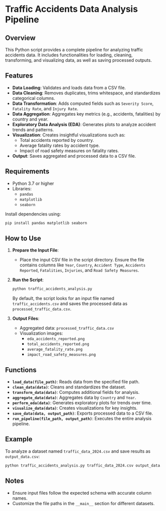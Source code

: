 # Traffic Accidents Data Analysis Pipeline

## Overview

This Python script provides a complete pipeline for analyzing traffic accidents data. It includes functionalities for loading, cleaning, transforming, and visualizing data, as well as saving processed outputs.

## Features

- **Data Loading**: Validates and loads data from a CSV file.
- **Data Cleaning**: Removes duplicates, trims whitespace, and standardizes categorical columns.
- **Data Transformation**: Adds computed fields such as `Severity Score`, `Fatality Rate`, and `Injury Rate`.
- **Data Aggregation**: Aggregates key metrics (e.g., accidents, fatalities) by country and year.
- **Exploratory Data Analysis (EDA)**: Generates plots to analyze accident trends and patterns.
- **Visualization**: Creates insightful visualizations such as:
  - Total accidents reported by country.
  - Average fatality rates by accident type.
  - Impact of road safety measures on fatality rates.
- **Output**: Saves aggregated and processed data to a CSV file.

## Requirements

- Python 3.7 or higher
- Libraries:
  - `pandas`
  - `matplotlib`
  - `seaborn`

Install dependencies using:
```bash
pip install pandas matplotlib seaborn
```

## How to Use

1. **Prepare the Input File**:
   - Place the input CSV file in the script directory. Ensure the file contains columns like `Year`, `Country`, `Accident Type`, `Accidents Reported`, `Fatalities`, `Injuries`, and `Road Safety Measures`.

2. **Run the Script**:
   ```bash
   python traffic_accidents_analysis.py
   ```
   By default, the script looks for an input file named `traffic_accidents.csv` and saves the processed data as `processed_traffic_data.csv`.

3. **Output Files**:
   - Aggregated data: `processed_traffic_data.csv`
   - Visualization images:
     - `eda_accidents_reported.png`
     - `total_accidents_reported.png`
     - `average_fatality_rate.png`
     - `impact_road_safety_measures.png`

## Functions

- **`load_data(file_path)`**: Reads data from the specified file path.
- **`clean_data(data)`**: Cleans and standardizes the dataset.
- **`transform_data(data)`**: Computes additional fields for analysis.
- **`aggregate_data(data)`**: Aggregates data by `Country` and `Year`.
- **`perform_eda(data)`**: Generates exploratory plots for trends over time.
- **`visualize_data(data)`**: Creates visualizations for key insights.
- **`save_data(data, output_path)`**: Exports processed data to a CSV file.
- **`run_pipeline(file_path, output_path)`**: Executes the entire analysis pipeline.

## Example

To analyze a dataset named `traffic_data_2024.csv` and save results as `output_data.csv`:
```bash
python traffic_accidents_analysis.py traffic_data_2024.csv output_data.csv
```

## Notes

- Ensure input files follow the expected schema with accurate column names.
- Customize the file paths in the `__main__` section for different datasets.
